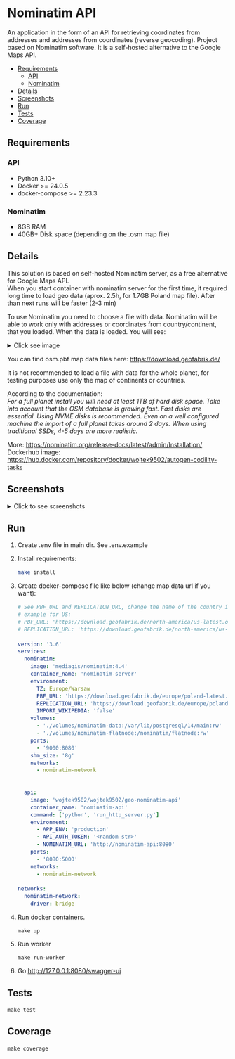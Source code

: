 # Nominatim API

An application in the form of an API for retrieving coordinates from
addresses and addresses from coordinates (reverse geocoding).
Project based on Nominatim software. It is a self-hosted alternative
to the Google Maps API.


- [Requirements](#requirements)
  - [API](#api)
  - [Nominatim](#nominatim)
- [Details](#details)
- [Screenshots](#screenshots)
- [Run](#run)
- [Tests](#tests)
- [Coverage](#coverage)


## Requirements
### API
- Python 3.10+
- Docker >=  24.0.5
- docker-compose >= 2.23.3

### Nominatim
- 8GB RAM
- 40GB+ Disk space (depending on the .osm map file)

## Details
This solution is based on self-hosted Nominatim server, as a free alternative for Google Maps API.  
When you start container with nominatim server for the first time, it required long time to load geo data (aprox. 2.5h, for 1.7GB Poland map file). After than next runs will be faster (2-3 min)  

To use Nominatim you need to choose a file with data. Nominatim will be able to work only with addresses or coordinates from country/continent, that you loaded.
When the data is loaded. You will see:
<details>
<summary>Click see image</summary>

![img.png](screenshots/img1.png)
</details>

You can find osm.pbf map data files here: https://download.geofabrik.de/

It is not recommended to load a file with data for the whole planet, for testing purposes use only the map of continents or countries.

According to the documentation:  
_For a full planet install you will need at least 1TB of hard disk space. 
Take into account that the OSM database is growing fast. Fast disks are essential.
Using NVME disks is recommended.
Even on a well configured machine the import of a full planet takes around 2 days.
When using traditional SSDs, 4-5 days are more realistic._  

More: https://nominatim.org/release-docs/latest/admin/Installation/  
Dockerhub image: https://hub.docker.com/repository/docker/wojtek9502/autogen-codility-tasks

## Screenshots
<details>
<summary>Click to see screenshots</summary>
Get coordinates from address (geocoding):

![img2.png](screenshots/img2.png)

Get address coordinates (reverse geocoding):

![img3.png](screenshots/img3.png)
</details>

## Run
1. Create .env file in main dir. See .env.example
2. Install requirements:
   ```sh 
   make install
   ```
3. Create docker-compose file like below (change map data url if you want):
   ```yaml
   # See PBF_URL and REPLICATION_URL, change the name of the country in urls if you want
   # example for US:
   # PBF_URL: 'https://download.geofabrik.de/north-america/us-latest.osm.pbf'
   # REPLICATION_URL: 'https://download.geofabrik.de/north-america/us-updates/'
   
   version: '3.6'
   services:
     nominatim:
       image: 'mediagis/nominatim:4.4'
       container_name: 'nominatim-server'
       environment:
         TZ: Europe/Warsaw
         PBF_URL: 'https://download.geofabrik.de/europe/poland-latest.osm.pbf'
         REPLICATION_URL: 'https://download.geofabrik.de/europe/poland-updates/'
         IMPORT_WIKIPEDIA: 'false'
       volumes:
         - './volumes/nominatim-data:/var/lib/postgresql/14/main:rw'
         - './volumes/nominatim-flatnode:/nominatim/flatnode:rw'
       ports:
         - '9000:8080'
       shm_size: '8g'
       networks:
         - nominatim-network
   

     api:
       image: 'wojtek9502/wojtek9502/geo-nominatim-api'
       container_name: 'nominatim-api'
       command: ['python', 'run_http_server.py']
       environment:
         - APP_ENV: 'production'
         - API_AUTH_TOKEN: '<random str>'
         - NOMINATIM_URL: 'http://nominatim-api:8080'
       ports:
         - '8080:5000'
       networks:
         - nominatim-network
         
   networks:
     nominatim-network:
       driver: bridge
   ```
   
4. Run docker containers. 
   ```shell
   make up
   ```
5. Run worker
   ```shell
   make run-worker
   ```
6. Go http://127.0.0.1:8080/swagger-ui

## Tests
```shell
make test
```

## Coverage
```shell
make coverage
```